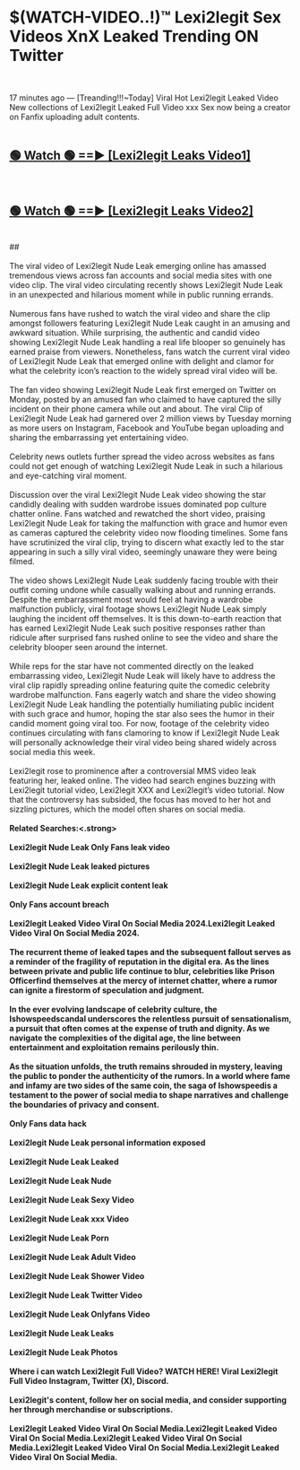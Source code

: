 # $(WATCH-VIDEO..!)™ Lexi2legit Sex Videos XnX Leaked Trending ON Twitter<br>
<br>

17 minutes ago — [Treanding!!!~Today] Viral Hot Lexi2legit Leaked Video New collections of Lexi2legit Leaked Full Video xxx Sex now being a creator on Fanfix uploading adult contents.
<br>
 <br>

##  <a href="https://best2vid.blogspot.com?title=Lexi2legit">🟢 Watch 🟢 ==► [Lexi2legit Leaks Video1]</a><br>
  <br>

##  <a href="https://best2vid.blogspot.com?title=Lexi2legit">🟢 Watch 🟢 ==► [Lexi2legit Leaks Video2]</a><br>
  <br>
  ##
  <br>
  <br>
The viral video of Lexi2legit Nude Leak emerging online has amassed tremendous views across fan accounts and social media sites with one video clip. The viral video circulating recently shows Lexi2legit Nude Leak in an unexpected and hilarious moment while in public running errands.
<br><br>
Numerous fans have rushed to watch the viral video and share the clip amongst followers featuring Lexi2legit Nude Leak caught in an amusing and awkward situation. While surprising, the authentic and candid video showing Lexi2legit Nude Leak handling a real life blooper so genuinely has earned praise from viewers. Nonetheless, fans watch the current viral video of Lexi2legit Nude Leak that emerged online with delight and clamor for what the celebrity icon’s reaction to the widely spread viral video will be.
<br><br>
The fan video showing Lexi2legit Nude Leak first emerged on Twitter on Monday, posted by an amused fan who claimed to have captured the silly incident on their phone camera while out and about. The viral Clip of Lexi2legit Nude Leak had garnered over 2 million views by Tuesday morning as more users on Instagram, Facebook and YouTube began uploading and sharing the embarrassing yet entertaining video.
<br><br>
Celebrity news outlets further spread the video across websites as fans could not get enough of watching Lexi2legit Nude Leak in such a hilarious and eye-catching viral moment.
<br><br>
Discussion over the viral Lexi2legit Nude Leak video showing the star candidly dealing with sudden wardrobe issues dominated pop culture chatter online. Fans watched and rewatched the short video, praising Lexi2legit Nude Leak for taking the malfunction with grace and humor even as cameras captured the celebrity video now flooding timelines. Some fans have scrutinized the viral clip, trying to discern what exactly led to the star appearing in such a silly viral video, seemingly unaware they were being filmed.
<br><br>
The video shows Lexi2legit Nude Leak suddenly facing trouble with their outfit coming undone while casually walking about and running errands. Despite the embarrassment most would feel at having a wardrobe malfunction publicly, viral footage shows Lexi2legit Nude Leak simply laughing the incident off themselves. It is this down-to-earth reaction that has earned Lexi2legit Nude Leak such positive responses rather than ridicule after surprised fans rushed online to see the video and share the celebrity blooper seen around the internet.
<br><br>
While reps for the star have not commented directly on the leaked embarrassing video, Lexi2legit Nude Leak will likely have to address the viral clip rapidly spreading online featuring quite the comedic celebrity wardrobe malfunction. Fans eagerly watch and share the video showing Lexi2legit Nude Leak handling the potentially humiliating public incident with such grace and humor, hoping the star also sees the humor in their candid moment going viral too. For now, footage of the celebrity video continues circulating with fans clamoring to know if Lexi2legit Nude Leak will personally acknowledge their viral video being shared widely across social media this week.
<br><br>
Lexi2legit rose to prominence after a controversial MMS video leak featuring her, leaked online. The video had search engines buzzing with Lexi2legit tutorial video, Lexi2legit XXX and Lexi2legit’s video tutorial. Now that the controversy has subsided, the focus has moved to her hot and sizzling pictures, which the model often shares on social media.
<br><br>
<strong>Related Searches:<.strong>
<br><br>
Lexi2legit Nude Leak Only Fans leak video
<br><br>
Lexi2legit Nude Leak leaked pictures
<br><br>
Lexi2legit Nude Leak explicit content leak
<br><br>
Only Fans account breach
<br><br>
Lexi2legit Leaked Video Viral On Social Media 2024.Lexi2legit Leaked Video Viral On Social Media 2024.
<br><br>
The recurrent theme of leaked tapes and the subsequent fallout serves as a reminder of the fragility of reputation in the digital era. As the lines between private and public life continue to blur, celebrities like Prison Officerfind themselves at the mercy of internet chatter, where a rumor can ignite a firestorm of speculation and judgment.
<br><br>
In the ever evolving landscape of celebrity culture, the Ishowspeedscandal underscores the relentless pursuit of sensationalism, a pursuit that often comes at the expense of truth and dignity. As we navigate the complexities of the digital age, the line between entertainment and exploitation remains perilously thin.
<br><br>
As the situation unfolds, the truth remains shrouded in mystery, leaving the public to ponder the authenticity of the rumors. In a world where fame and infamy are two sides of the same coin, the saga of Ishowspeedis a testament to the power of social media to shape narratives and challenge the boundaries of privacy and consent.
<br><br>
Only Fans data hack
<br><br>
Lexi2legit Nude Leak personal information exposed
<br><br>
Lexi2legit Nude Leak Leaked
<br><br>
Lexi2legit Nude Leak Nude
<br><br>
Lexi2legit Nude Leak Sexy Video
<br><br>
Lexi2legit Nude Leak xxx Video
<br><br>
Lexi2legit Nude Leak Porn
<br><br>
Lexi2legit Nude Leak Adult Video
<br><br>
Lexi2legit Nude Leak Shower Video
<br><br>
Lexi2legit Nude Leak Twitter Video
<br><br>
Lexi2legit Nude Leak Onlyfans Video
<br><br>
Lexi2legit Nude Leak Leaks
<br><br>
Lexi2legit Nude Leak Photos
<br><br>
Where i can watch Lexi2legit Full Video? WATCH HERE! Viral Lexi2legit Full Video Instagram, Twitter (X), Discord.
<br><br>
Lexi2legit's content, follow her on social media, and consider supporting her through merchandise or subscriptions.
<br><br>
Lexi2legit Leaked Video Viral On Social Media.Lexi2legit Leaked Video Viral On Social Media.Lexi2legit Leaked Video Viral On Social Media.Lexi2legit Leaked Video Viral On Social Media.Lexi2legit Leaked Video Viral On Social Media.